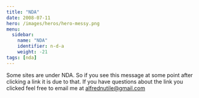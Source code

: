 ```yaml
---
title: "NDA"
date: 2008-07-11
hero: /images/heros/hero-messy.png
menu:
  sidebar:
    name: "NDA"
    identifier: n-d-a
    weight: -21
tags: [nda]
---
```


Some sites are under NDA.
So if you see this message at some point after clicking a link it is due to that. If you have questions about the link you clicked feel free to email me at alfrednutile@gmail.com


